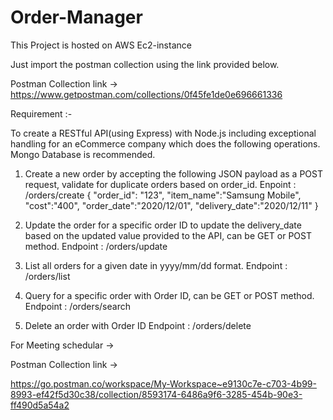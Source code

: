 # Order-Manager

This Project is hosted on AWS Ec2-instance

Just import the postman collection using the link provided below.

Postman Collection link -> https://www.getpostman.com/collections/0f45fe1de0e696661336


Requirement :-

To create a RESTful API(using Express) with Node.js including exceptional handling for an
eCommerce company which does the following operations.
Mongo Database is recommended.
1. Create a new order by accepting the following JSON payload as a POST request, validate for
duplicate orders based on order_id.
Enpoint : /orders/create
    {
    "order_id": "123",
    "item_name":"Samsung Mobile",
    "cost":"400",
    "order_date":"2020/12/01",
    "delivery_date":"2020/12/11"
    }
2. Update the order for a specific order ID to update the delivery_date based on the updated
    value provided to the API, can be GET or POST method.
    Endpoint : /orders/update

3. List all orders for a given date in yyyy/mm/dd format.
    Endpoint : /orders/list

4. Query for a specific order with Order ID, can be GET or POST method.
    Endpoint : /orders/search
    
5. Delete an order with Order ID
    Endpoint : /orders/delete



For Meeting schedular ->

Postman Collection link ->

https://go.postman.co/workspace/My-Workspace~e9130c7e-c703-4b99-8993-ef42f5d30c38/collection/8593174-6486a9f6-3285-454b-90e3-ff490d5a54a2